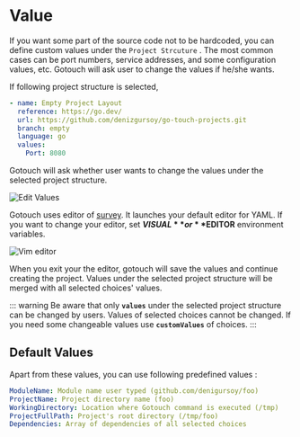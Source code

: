 # Value

If you want some part of the source code not to be hardcoded, you can define custom values under the `Project Strcuture`
. The most common cases can be port numbers, service addresses, and some configuration values, etc. Gotouch will ask
user to change the values if he/she wants.

If following project structure is selected,

```yaml
- name: Empty Project Layout
  reference: https://go.dev/
  url: https://github.com/denizgursoy/go-touch-projects.git
  branch: empty
  language: go
  values:
    Port: 8080
```

Gotouch will ask whether user wants to change the values under the selected project structure.

![Edit Values](@images/edit-values.png)

Gotouch uses editor of [survey](https://github.com/go-survey/survey#editor). It launches your default editor for YAML.
If you want to change your editor, set **$VISUAL** or **$EDITOR** environment variables.

![Vim editor](@images/vim-editor.png)

When you exit your the editor, gotouch will save the values and continue creating the project. Values under the selected
project structure will be merged with all selected choices' values.

::: warning
Be aware that only **`values`** under the selected project structure can be changed by users. Values of selected choices cannot be changed.
If you need some changeable values use  **`customValues`** of choices.
:::

## Default Values

Apart from these values, you can use following predefined values :

```yaml
ModuleName: Module name user typed (github.com/denigursoy/foo)
ProjectName: Project directory name (foo)
WorkingDirectory: Location where Gotouch command is executed (/tmp)
ProjectFullPath: Project's root directory (/tmp/foo)
Dependencies: Array of dependencies of all selected choices
```